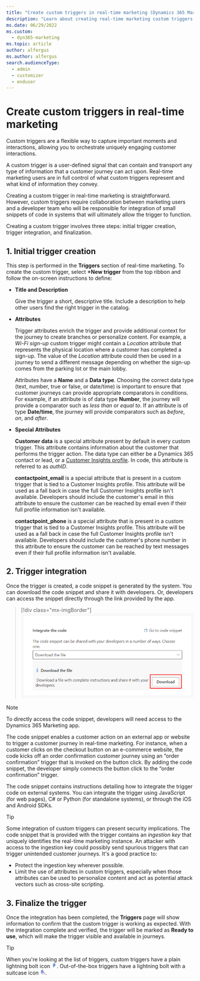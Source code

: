 ```yaml
---
title: "Create custom triggers in real-time marketing (Dynamics 365 Marketing) | Microsoft Docs"
description: "Learn about creating real-time marketing custom triggers in Dynamics 365 Marketing."
ms.date: 06/29/2022
ms.custom: 
  - dyn365-marketing
ms.topic: article
author: alfergus
ms.author: alfergus
search.audienceType: 
  - admin
  - customizer
  - enduser
---
```


# Create custom triggers in real-time marketing

Custom triggers are a flexible way to capture important moments and interactions, allowing you to orchestrate uniquely engaging customer interactions.

A custom trigger is a user-defined signal that can contain and transport any type of information that a customer journey can act upon. Real-time marketing users are in full control of what custom triggers represent and what kind of information they convey.

Creating a custom trigger in real-time marketing is straightforward. However, custom triggers require collaboration between marketing users and a developer team who will be responsible for integration of small snippets of code in systems that will ultimately allow the trigger to function.

Creating a custom trigger involves three steps: initial trigger creation, trigger integration, and finalization.

## 1. Initial trigger creation

This step is performed in the **Triggers** section of real-time marketing. To create the custom trigger, select **+New trigger** from the top ribbon and follow the on-screen instructions to define:

- **Title and Description**

  Give the trigger a short, descriptive title. Include a description to help other users find the right trigger in the catalog.  

- **Attributes**

  Trigger attributes enrich the trigger and provide additional context for the journey to create branches or personalize content. For example, a *Wi-Fi sign-up* custom trigger might contain a *Location* attribute that represents the physical location where a customer has completed a sign-up. The value of the *Location* attribute could then be used in a journey to send a different message depending on whether the sign-up comes from the parking lot or the main lobby.

  Attributes have a **Name** and a **Data type**. Choosing the correct data type (text, number, true or false, or date/time) is important to ensure that customer journeys can provide appropriate comparators in conditions. For example, if an attribute is of data type **Number**, the journey will provide a comparator such as *less than* or *equal to*. If an attribute is of type **Date/time**, the journey will provide comparators such as *before*, *on*, and *after*.

- **Special Attributes**
  
    **Customer data** is a special attribute present by default in every custom trigger. This attribute contains information about the customer that performs the trigger action. The data type can either be a Dynamics 365 contact or lead, or a [Customer Insights profile](/dynamics365/customer-insights/customer-profiles). In code, this attribute is referred to as *authID*.

    **contactpoint_email** is a special attribute that is present in a custom trigger that is tied to a Customer Insights profile. This attribute will be used as a fall back in case the full Customer Insights profile isn't available. Developers should include the customer's email in this attribute to ensure the customer can be reached by email even if their full profile information isn't available.

    **contactpoint_phone** is a special attribute that is present in a custom trigger that is tied to a Customer Insights profile. This attribute will be used as a fall back in case the full Customer Insights profile isn't available. Developers should include the customer's phone number in this attribute to ensure the customer can be reached by text messages even if their full profile information isn't available.

## 2. Trigger integration

Once the trigger is created, a code snippet is generated by the system. You can download the code snippet and share it with developers. Or, developers can access the snippet directly through the link provided by the app.

> [!div class="mx-imgBorder"]
> ![Setup code snippet download.](media/real-time-marketing-move-ingestion.png "Setup code snippet download")

> [!NOTE]
> To directly access the code snippet, developers will need access to the Dynamics 365 Marketing app.

The code snippet enables a customer action on an external app or website to trigger a customer journey in real-time marketing. For instance, when a customer clicks on the checkout button on an e-commerce website, the code kicks off an order confirmation customer journey using an “order confirmation” trigger that is invoked on the button click. By adding the code snippet, the developer simply connects the button click to the “order confirmation” trigger.

The code snippet contains instructions detailing how to integrate the trigger code on external systems. You can integrate the trigger using JavaScript (for web pages), C# or Python (for standalone systems), or through the iOS and Android SDKs.

> [!TIP]
> Some integration of custom triggers can present security implications. The code snippet that is provided with the trigger contains an *ingestion key* that uniquely identifies the real-time marketing instance. An attacker with access to the ingestion key could possibly send spurious triggers that can trigger unintended customer journeys. It's a good practice to:
> - Protect the ingestion key wherever possible.
> - Limit the use of attributes in custom triggers, especially when those attributes can be used to personalize content and act as potential attack vectors such as cross-site scripting.

## 3. Finalize the trigger

Once the integration has been completed, the **Triggers** page will show information to confirm that the custom trigger is working as expected. With the integration complete and verified, the trigger will be marked as **Ready to use**, which will make the trigger visible and available in journeys.

> [!TIP]
> When you're looking at the list of triggers, custom triggers have a plain lightning bolt icon ![Custom trigger icon.](media/real-time-marketing-custom.png "Custom trigger icon"). Out-of-the-box triggers have a lightning bolt with a suitcase icon ![Out-of-the-box trigger icon.](media/real-time-marketing-oob.png "Out-of-the-box trigger icon").
